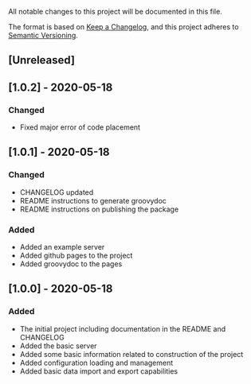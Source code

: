 All notable changes to this project will be documented in this file.

The format is based on [Keep a Changelog](https://keepachangelog.com/en/1.0.0/),
and this project adheres to [Semantic Versioning](https://semver.org/spec/v2.0.0.html).

## [Unreleased]

## [1.0.2] - 2020-05-18

### Changed

- Fixed major error of code placement

## [1.0.1] - 2020-05-18

### Changed

- CHANGELOG updated
- README instructions to generate groovydoc
- README instructions on publishing the package

### Added

- Added an example server
- Added github pages to the project
- Added groovydoc to the pages

## [1.0.0] - 2020-05-18

### Added

- The initial project including documentation in the README and CHANGELOG
- Added the basic server
- Added some basic information related to construction of the project
- Added configuration loading and management
- Added basic data import and export capabilities
